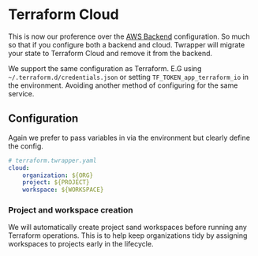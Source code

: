 # Terraform Cloud

This is now our proference over the [AWS Backend](aws.md) configuration. So much so that if you configure both a
backend and cloud. Twrapper will migrate your state to Terraform Cloud and remove it from the backend.

We support the same configuration as Terraform. E.G using `~/.terraform.d/credentials.json` or setting `TF_TOKEN_app_terraform_io` in the environment. Avoiding another method of configuring for the same service.

## Configuration

Again we prefer to pass variables in via the environment but clearly define the config.

```yaml
# terraform.twrapper.yaml
cloud:
    organization: ${ORG}
    project: ${PROJECT}
    workspace: ${WORKSPACE}
```

### Project and workspace creation

We will automatically create project sand workspaces before running any Terraform operations. This is to help keep
organizations tidy by assigning workspaces to projects early in the lifecycle.

